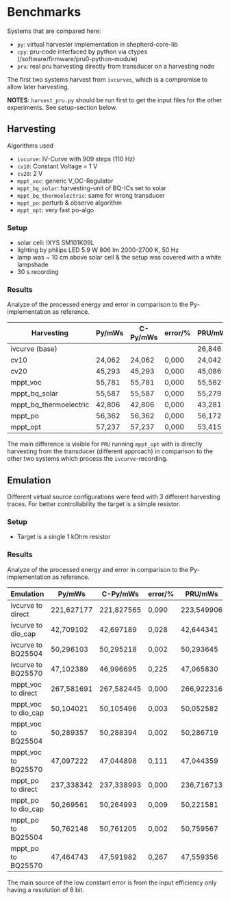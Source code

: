 # Benchmarks

Systems that are compared here:

- `py`: virtual harvester implementation in shepherd-core-lib
- `cpy`: pru-code interfaced by python via ctypes (/software/firmware/pru0-python-module)
- `pru`: real pru harvesting directly from transducer on a harvesting node

The first two systems harvest from `ivcurves`, which is a compromise to allow later harvesting.

**NOTES**: `harvest_pru.py` should be run first to get the input files for the other experiments. See setup-section below.

## Harvesting

Algorithms used

- `ivcurve`: IV-Curve with 909 steps (110 Hz)
- `cv10`: Constant Voltage = 1 V
- `cv20`: 2 V
- `mppt_voc`: generic V_OC-Regulator
- `mppt_bq_solar`: harvesting-unit of BQ-ICs set to solar
- `mppt_bq_thermoelectric`: same for wrong transducer
- `mppt_po`: perturb & observe algorithm
- `mppt_opt`: very fast po-algo

### Setup

- solar cell: IXYS SM101K09L
- lighting by philips LED 5.9 W 806 lm 2000-2700 K, 50 Hz
- lamp was ~ 10 cm above solar cell & the setup was covered with a white lampshade
- 30 s recording

### Results

Analyze of the processed energy and error in comparison to the Py-implementation as reference.

| Harvesting             | Py/mWs | C-Py/mWs | error/% | PRU/mWs | error/%    |
|------------------------|--------|----------|---------|---------|------------|
| ivcurve (base)         |        |          |         | 26,846  |            |
| cv10                   | 24,062 | 24,062   | 0,000   | 24,042  | 0,084      |
| cv20                   | 45,293 | 45,293   | 0,000   | 45,086  | 0,457      |
| mppt_voc               | 55,781 | 55,781   | 0,000   | 55,582  | 0,358      |
| mppt_bq_solar          | 55,587 | 55,587   | 0,000   | 55,279  | 0,554      |
| mppt_bq_thermoelectric | 42,806 | 42,806   | 0,000   | 43,281  | **-1,111** |
| mppt_po                | 56,362 | 56,362   | 0,000   | 56,172  | 0,337      |
| mppt_opt               | 57,237 | 57,237   | 0,000   | 53,415  | **6,677**  |

The main difference is visible for `PRU` running `mppt_opt` with is directly harvesting from the transducer (different approach) in comparison to the other two systems which process the `ivcurve`-recording.

## Emulation

Different virtual source configurations were feed with 3 different harvesting traces. For better controllability the target is a simple resistor.

### Setup

- Target is a single 1 kOhm resistor

### Results

Analyze of the processed energy and error in comparison to the Py-implementation as reference.

| Emulation           | Py/mWs     | C-Py/mWs   | error/% | PRU/mWs    | error/% |
|---------------------|------------|------------|---------|------------|---------|
| ivcurve to direct   | 221,627177 | 221,827565 | 0,090   | 223,549906 | 0,860   |
| ivcurve to dio_cap  | 42,709102  | 42,697189  | 0,028   | 42,644341  | 0,152   |
| ivcurve to BQ25504  | 50,296103  | 50,295218  | 0,002   | 50,293645  | 0,005   |
| ivcurve to BQ25570  | 47,102389  | 46,996695  | 0,225   | 47,065830  | 0,078   |
| mppt_voc to direct  | 267,581691 | 267,582445 | 0,000   | 266,922316 | 0,247   |
| mppt_voc to dio_cap | 50,104021  | 50,105496  | 0,003   | 50,052582  | 0,103   |
| mppt_voc to BQ25504 | 50,289357  | 50,288394  | 0,002   | 50,286719  | 0,005   |
| mppt_voc to BQ25570 | 47,097222  | 47,044898  | 0,111   | 47,044359  | 0,112   |
| mppt_po to direct   | 237,338342 | 237,338993 | 0,000   | 236,716713 | 0,263   |
| mppt_po to dio_cap  | 50,269561  | 50,264993  | 0,009   | 50,221581  | 0,096   |
| mppt_po to BQ25504  | 50,762148  | 50,761205  | 0,002   | 50,759567  | 0,005   |
| mppt_po to BQ25570  | 47,464743  | 47,591982  | 0,267   | 47,559356  | 0,199   |


The main source of the low constant error is from the input efficiency only having a resolution of 8 bit.
